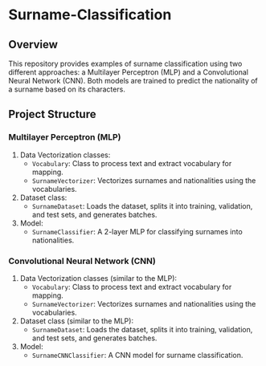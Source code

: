 ﻿# Surname-Classification
## Overview
This repository provides examples of surname classification using two different approaches: a Multilayer Perceptron (MLP) and a Convolutional Neural Network (CNN). Both models are trained to predict the nationality of a surname based on its characters.

## Project Structure

### Multilayer Perceptron (MLP)
1. Data Vectorization classes:
   - `Vocabulary`: Class to process text and extract vocabulary for mapping.
   - `SurnameVectorizer`: Vectorizes surnames and nationalities using the vocabularies.
2. Dataset class:
   - `SurnameDataset`: Loads the dataset, splits it into training, validation, and test sets, and generates batches.
3. Model:
   - `SurnameClassifier`: A 2-layer MLP for classifying surnames into nationalities.

### Convolutional Neural Network (CNN)
1. Data Vectorization classes (similar to the MLP):
   - `Vocabulary`: Class to process text and extract vocabulary for mapping.
   - `SurnameVectorizer`: Vectorizes surnames and nationalities using the vocabularies.
2. Dataset class (similar to the MLP):
   - `SurnameDataset`: Loads the dataset, splits it into training, validation, and test sets, and generates batches.
3. Model:
   - `SurnameCNNClassifier`: A CNN model for surname classification.
